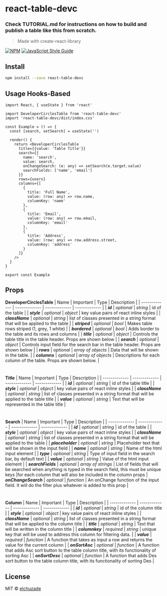 # react-table-devc

### Check TUTORIAL.md for instructions on how to build and publish a table like this from scratch.

> Made with create-react-library

[![NPM](https://img.shields.io/npm/v/react-table-devc.svg)](https://www.npmjs.com/package/react-table-devc) [![JavaScript Style Guide](https://img.shields.io/badge/code_style-standard-brightgreen.svg)](https://standardjs.com)

## Install

```bash
npm install --save react-table-devc
```

## Usage Hooks-Based

```tsx
import React, { useState } from 'react'

import DeveloperCirclesTable from 'react-table-devc'
import 'react-table-devc/dist/index.css'

const Example = () => {
  const [search, setSearch] = useState('')
  
  render() {
    return <DeveloperCirclesTable
      title={{value: 'Table Title'}}
      search={{
        name: 'search',
        value: search,
        onChangeSearch: (e: any) => setSearch(e.target.value)
        searchFields: ['name', 'email']
      }}
      rows={users}
      columns={[
        {
          title: 'Full Name',
          value: (row: any) => row.name,
          columnKey: 'name'
        },
        {
          title: 'Email',
          value: (row: any) => row.email,
          columnKey: 'email'
        },
        {
          title: 'Address',
          value: (row: any) => row.address.street,
          columnKey: 'address'
        }
      ]}
    />
  }
}

export const Example
```
## Props
**DeveloperCirclesTable**
| Name | Important | Type | Description |
| ------------- | ------------- | ------------- | ------------- |
| ***id***  | *optional* | *string* | id of the table |
| ***style***  | *optional* | *object* | key value pairs of react inline styles |
| ***className*** | *optional* | *string* | list of classes presented in a string format that will be applied to the table |
| ***striped*** | *optional* | *bool* | Makes table rows striped (1, grey, 1 white) |
| ***bordered*** | *optional* | *bool* | Adds border to the table and its rows and columns |
| ***title*** | *optional* | *object* | Controls the table title in the table header. Props are shown below |
| ***search*** | *optional* | *object* | Controls input field for the search bar in the table header. Props are shown below |
| ***rows*** | *optional* | *array of objects* | Data that will be shown in the table. |
| ***columns*** | *optional* | *array of objects* | Descriptions for each column of the table. Props are shown below. |
#

**Title**
| Name | Important | Type | Description |
| ------------- | ------------- | ------------- | ------------- |
| ***id*** | *optional* | *string* | id of the table title |
| ***style*** | *optional* | *object* | key value pairs of react inline styles |
| ***className*** | *optional* | *string* | list of classes presented in a string format that will be applied to the table title |
| ***value*** | *optional* | *string* | Text that will be represented in the table title |
#

**Search**
| Name | Important | Type | Description |
| ------------- | ------------- | ------------- | ------------- |
| ***id*** | *optional* | *string* | id of the table |
| ***style*** | *optional* | *object* | key value pairs of react inline styles |
| ***className*** | *optional* | *string* | list of classes presented in a string format that will be applied to the table |
| ***placeholder*** | *optional* | *string* | Placeholder text that will be shown in the input field |
| ***name*** | *optional* | *string* | Name of the html input element |
| ***type*** | *optional* | *string* | Type of input field in the search bar, by default text |
| ***value*** | *optional* | *string* | Value of the html input element |
| ***searchFields*** | *optional* | *array of strings* | List of fields that will be searched when anything is typed in the search field, this must be unique keys  |for each column that will also be included in the column props
| ***onChangeSearch*** | *optional* | *function* | An onChange function of the input field. It will do the filter plus whatever is added to this prop |
#

**Column**
| Name | Important | Type | Description |
| ------------- | ------------- | ------------- | ------------- |
| ***id*** | *optional* | *string* | id of the column title |
| ***style*** | *optional* | *object* | key value pairs of react inline styles |
| ***className*** | *optional* | *string* | list of classes presented in a string format that will be applied to the column title |
| ***title*** | *optional* | *string* | Text that will be written in the column title |
| ***columnkey*** | *required* | *string* | unique key that will be used to address this column for filtering data. |
| ***value*** | *required* | *function* | A function that takes as input a row and returns the value for the current column |
| ***onSortAsc*** | *optional* | *function* | A function that adds Asc sort button to the table column title, with its functionality of sorting Asc |
| ***onSortDesc*** | *optional* | *function* | A function that adds Des sort button to the table column title, with its functionality of sorting Des |


## License

MIT © [elchuzade](https://github.com/elchuzade)
